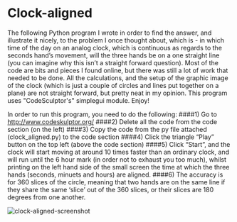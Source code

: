 # Clock-aligned
The following Python program I wrote in order to find the answer, and illustrate it nicely, to the problem I once thought about, which is - in which time of the day on an analog clock, which is continuous as regards to the seconds hand’s movement, will the three hands be on a one straight line (you can imagine why this isn’t a straight forward question).
Most of the code are bits and pieces I found online, but there was still a lot of work that needed to be done.
All the calculations, and the setup of the graphic image of the clock (which is just a couple of circles and lines put together on a plane) are not straight forward, but pretty neat in my opinion. This program uses "CodeSculptor's" simplegui module. 
Enjoy! 

In order to run this program, you need to do the following:
####1)	Go to http://www.codeskulptor.org/
####2)	Delete all the code from the code section (on the left)
####3)	Copy the code from the py file attached (clock_aligned.py) to the code section
####4)	Click the triangle “Play” button on the top left (above the code section)
####5)	Click “Start”, and the clock will start moving at around 10 times faster than an ordinary clock, and will run until the 6 hour mark (in order not to exhaust you too much), whilst printing on the left hand side of the small screen the time at which the three hands (seconds, minuets and hours) are aligned.
####6)	The accuracy is for 360 slices of the circle, meaning that two hands are on the same line if they share the same ‘slice’ out of the 360 slices, or their slices are 180 degrees from one another.  

![clock-aligned-screenshot](https://cloud.githubusercontent.com/assets/21333475/20100730/6d0ea50c-a5c7-11e6-8003-789efde9ce1d.png)
